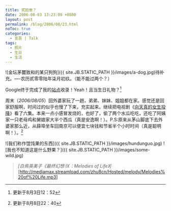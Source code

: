 ```yaml
---
title: 贰拾叁？
date: 2006-08-03 13:23:09 +0800
layout: post
permalink: /blog/2006/08/23.html
noToc: true
categories:
  - 言吾 | Talk
tags:
  - 照片
  - 生日
  - 生活
---
```

![金坛茅麓致和的某只狗狗]({{ site.JB.STATIC_PATH }}/images/a-dog.jpg)待补充。—-农历贰零零陆年柒月初玖。（能不能过两个？）

Google终于完成了我的[站点](http://www.google.com/search?hl=zh-CN&newwindow=1&q=zhu8&lr= "zhu8 - Google 搜索")收录！Yeah！且当生日礼物？[^1]

周末（*2006/08/05*）回外婆家玩了一趟，弟弟、妹妹、姐姐都在家。感觉还是回家舒服啊，时间过的似乎也慢了下来，充实起来。继续把电视剧《[向天真的女生投降](http://chenjun.com/blog/2006/08/xiang-tian-zhen-de-nv-sheng-tou-xiang.html "向天真的女生投降")》看了六集。本来一点小感冒发烧的，也好了，偷了两个水瓜吃吃，还吃了阿姨家一只老母鸡和舅娘家大半个西瓜（真是安逸啊！）。P.S:原来从茅山脚底下去外婆家那么近，从薛埠坐车回南京可以便宜七块钱和节省半个小时时间（真是聪明啊！）。[^2]

<!--more-->

![我们称作馄饨果的东西]({{ site.JB.STATIC_PATH }}/images/hundunguo.jpg)
![我也不知道这是什么野果？]({{ site.JB.STATIC_PATH }}/images/some-wild.jpg)

> *[白鳥英美子《最终幻想 Ⅸ：Melodies of Life》]*  
> [http://mediamax.streamload.com/zhu8cn/Hosted/melody/Melodies%20of%20Life.mp3]

 [^1]: 更新于8月3日12：52
 [^2]: 更新于8月8日22：40
